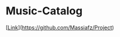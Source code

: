 # Music-Catalog
[[Link]([https://github.com/Massiafz/Project)](https://github.com/Massiafz/Project)
